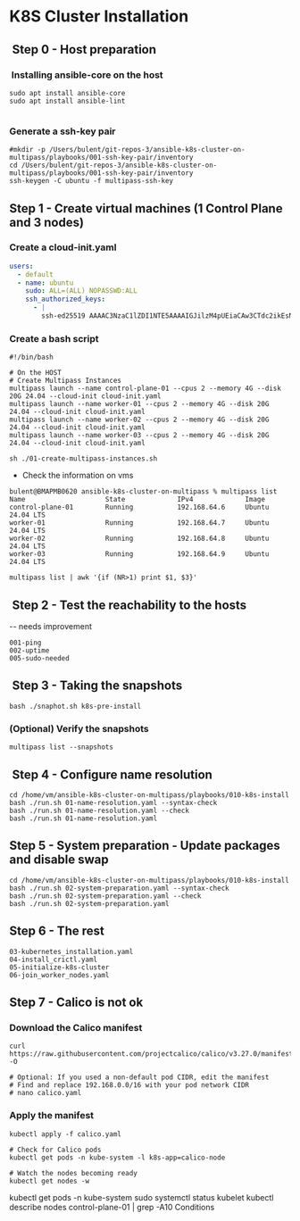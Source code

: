 # K8S Cluster Installation

##  Step 0 - Host preparation

###  Installing ansible-core on the host

```shell
sudo apt install ansible-core
sudo apt install ansible-lint


```

### Generate a ssh-key pair

```shell
#mkdir -p /Users/bulent/git-repos-3/ansible-k8s-cluster-on-multipass/playbooks/001-ssh-key-pair/inventory
cd /Users/bulent/git-repos-3/ansible-k8s-cluster-on-multipass/playbooks/001-ssh-key-pair/inventory
ssh-keygen -C ubuntu -f multipass-ssh-key
```

## Step 1 - Create virtual machines (1 Control Plane and 3 nodes)

### Create a cloud-init.yaml

```yaml
users:
  - default
  - name: ubuntu
    sudo: ALL=(ALL) NOPASSWD:ALL
    ssh_authorized_keys:
      - |
        ssh-ed25519 AAAAC3NzaC1lZDI1NTE5AAAAIGJilzM4pUEiaCAw3CTdc2ikEsNCkeVwLxC+GVcFvlfV ubuntu

```

### Create a bash script

```shell
#!/bin/bash

# On the HOST
# Create Multipass Instances
multipass launch --name control-plane-01 --cpus 2 --memory 4G --disk 20G 24.04 --cloud-init cloud-init.yaml
multipass launch --name worker-01 --cpus 2 --memory 4G --disk 20G 24.04 --cloud-init cloud-init.yaml 
multipass launch --name worker-02 --cpus 2 --memory 4G --disk 20G 24.04 --cloud-init cloud-init.yaml
multipass launch --name worker-03 --cpus 2 --memory 4G --disk 20G 24.04 --cloud-init cloud-init.yaml
```

```shell
sh ./01-create-multipass-instances.sh
```

- Check the information on vms

```shell
bulent@BMAPMB0620 ansible-k8s-cluster-on-multipass % multipass list
Name                    State             IPv4             Image
control-plane-01        Running           192.168.64.6     Ubuntu 24.04 LTS
worker-01               Running           192.168.64.7     Ubuntu 24.04 LTS
worker-02               Running           192.168.64.8     Ubuntu 24.04 LTS
worker-03               Running           192.168.64.9     Ubuntu 24.04 LTS
```

```shell
multipass list | awk '{if (NR>1) print $1, $3}'

```

##  Step 2 - Test the reachability to the hosts

-- needs improvement

```shell
001-ping
002-uptime
005-sudo-needed
```

##  Step 3 - Taking the snapshots

```shell
bash ./snaphot.sh k8s-pre-install
```

### (Optional) Verify the snapshots

```shell
multipass list --snapshots

```

##  Step 4 - Configure name resolution

```shell
cd /home/vm/ansible-k8s-cluster-on-multipass/playbooks/010-k8s-install
bash ./run.sh 01-name-resolution.yaml --syntax-check
bash ./run.sh 01-name-resolution.yaml --check
bash ./run.sh 01-name-resolution.yaml 

```

## Step 5 - System preparation - Update packages and disable swap

```shell
cd /home/vm/ansible-k8s-cluster-on-multipass/playbooks/010-k8s-install
bash ./run.sh 02-system-preparation.yaml --syntax-check
bash ./run.sh 02-system-preparation.yaml --check
bash ./run.sh 02-system-preparation.yaml 

```
## Step 6 - The rest

```shell
03-kubernetes_installation.yaml
04-install_crictl.yaml
05-initialize-k8s-cluster
06-join_worker_nodes.yaml
```

## Step 7 - Calico is not ok

### Download the Calico manifest

```shell
curl https://raw.githubusercontent.com/projectcalico/calico/v3.27.0/manifests/calico.yaml -O

```

```shell
# Optional: If you used a non-default pod CIDR, edit the manifest
# Find and replace 192.168.0.0/16 with your pod network CIDR
# nano calico.yaml
```

### Apply the manifest

```shell
kubectl apply -f calico.yaml
```


```shell
# Check for Calico pods
kubectl get pods -n kube-system -l k8s-app=calico-node

# Watch the nodes becoming ready
kubectl get nodes -w
```

kubectl get pods -n kube-system
sudo systemctl status kubelet
kubectl describe nodes control-plane-01 | grep -A10 Conditions